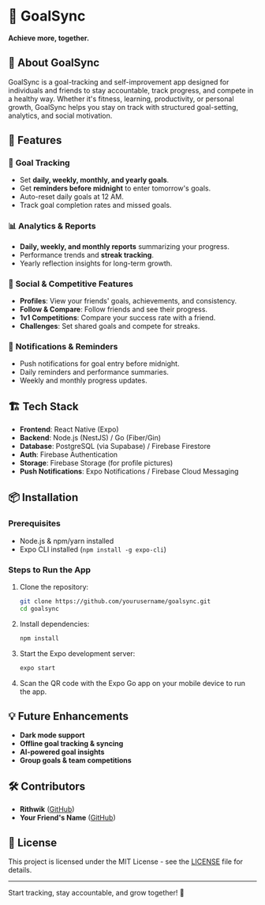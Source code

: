 # 🚀 GoalSync

**Achieve more, together.**

## 📌 About GoalSync

GoalSync is a goal-tracking and self-improvement app designed for individuals and friends to stay accountable, track progress, and compete in a healthy way. Whether it's fitness, learning, productivity, or personal growth, GoalSync helps you stay on track with structured goal-setting, analytics, and social motivation.

## 🌟 Features

### 🎯 **Goal Tracking**

- Set **daily, weekly, monthly, and yearly goals**.
- Get **reminders before midnight** to enter tomorrow's goals.
- Auto-reset daily goals at 12 AM.
- Track goal completion rates and missed goals.

### 📊 **Analytics & Reports**

- **Daily, weekly, and monthly reports** summarizing your progress.
- Performance trends and **streak tracking**.
- Yearly reflection insights for long-term growth.

### 👥 **Social & Competitive Features**

- **Profiles**: View your friends' goals, achievements, and consistency.
- **Follow & Compare**: Follow friends and see their progress.
- **1v1 Competitions**: Compare your success rate with a friend.
- **Challenges**: Set shared goals and compete for streaks.

### 🔔 **Notifications & Reminders**

- Push notifications for goal entry before midnight.
- Daily reminders and performance summaries.
- Weekly and monthly progress updates.

## 🏗️ Tech Stack

- **Frontend**: React Native (Expo)
- **Backend**: Node.js (NestJS) / Go (Fiber/Gin)
- **Database**: PostgreSQL (via Supabase) / Firebase Firestore
- **Auth**: Firebase Authentication
- **Storage**: Firebase Storage (for profile pictures)
- **Push Notifications**: Expo Notifications / Firebase Cloud Messaging

## 📦 Installation

### Prerequisites

- Node.js & npm/yarn installed
- Expo CLI installed (`npm install -g expo-cli`)

### Steps to Run the App

1. Clone the repository:
   ```sh
   git clone https://github.com/yourusername/goalsync.git
   cd goalsync
   ```
2. Install dependencies:
   ```sh
   npm install
   ```
3. Start the Expo development server:
   ```sh
   expo start
   ```
4. Scan the QR code with the Expo Go app on your mobile device to run the app.

## 💡 Future Enhancements

- **Dark mode support**
- **Offline goal tracking & syncing**
- **AI-powered goal insights**
- **Group goals & team competitions**

## 🛠️ Contributors

- **Rithwik** ([GitHub](https://github.com/yourusername))
- **Your Friend's Name** ([GitHub](https://github.com/yourfriend))

## 📜 License

This project is licensed under the MIT License - see the [LICENSE](LICENSE) file for details.

---

Start tracking, stay accountable, and grow together! 🚀
